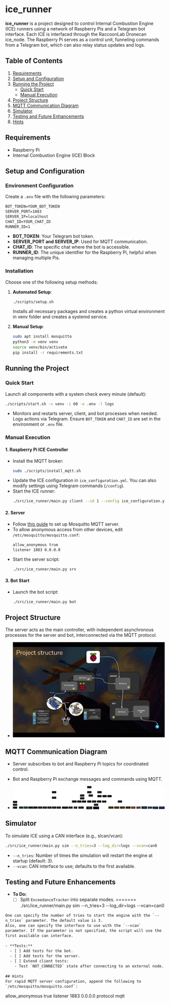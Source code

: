 # ice_runner

**ice_runner** is a project designed to control Internal Combustion Engine (ICE) runners using a network of Raspberry Pis and a Telegram bot interface. Each ICE is interfaced through the RaccoonLab Dronecan ice_node. The Raspberry Pi serves as a control unit, funneling commands from a Telegram bot, which can also relay status updates and logs.

## Table of Contents
1. [Requirements](#requirements)
2. [Setup and Configuration](#setup-and-configuration)
3. [Running the Project](#running-the-project)
   - [Quick Start](#quick-start)
   - [Manual Execution](#manual-execution)
4. [Project Structure](#project-structure)
5. [MQTT Communication Diagram](#mqtt-communication-diagram)
6. [Simulator](#simulator)
7. [Testing and Future Enhancements](#testing-and-future-enhancements)
8. [Hints](#hints)

## Requirements
- Raspberry Pi
- Internal Combustion Engine (ICE) Block

## Setup and Configuration

### Environment Configuration
Create a `.env` file with the following parameters:
```
BOT_TOKEN=YOUR_BOT_TOKEN
SERVER_PORT=1883
SERVER_IP=localhost
CHAT_ID=YOUR_CHAT_ID
RUNNER_ID=1
```
- **BOT_TOKEN**: Your Telegram bot token.
- **SERVER_PORT and SERVER_IP**: Used for MQTT communication.
- **CHAT_ID**: The specific chat where the bot is accessible.
- **RUNNER_ID**: The unique identifier for the Raspberry Pi, helpful when managing multiple Pis.

### Installation
Choose one of the following setup methods:
1. **Automated Setup**: 
   ```bash
   ./scripts/setup.sh
   ```
   Installs all necessary packages and creates a python virtual environment in venv folder and creates a systemd service.

2. **Manual Setup**: 
   ```bash
   sudo apt install mosquitto
   python3 -m venv venv
   source venv/bin/activate
   pip install -r requirements.txt
   ```

## Running the Project

### Quick Start
Launch all components with a system check every minute (default):
```bash
./scripts/start.sh -v venv -i 60 -e .env -l logs
```
- Monitors and restarts server, client, and bot processes when needed. Logs actions via Telegram. Ensure `BOT_TOKEN` and `CHAT_ID` are set in the environment or `.env` file.

### Manual Execution

#### 1. Raspberry Pi ICE Controller
- Install the MQTT broker:
  ```bash
  sudo ./scripts/install_mqtt.sh
  ```
- Update the ICE configuration in `ice_configuration.yml`. You can also modify settings using Telegram commands (`/config`).
- Start the ICE runner:
  ```bash
  ./src/ice_runner/main.py client --id 1 --config ice_configuration.yml
  ```

#### 2. Server
- Follow [this guide](https://www.atlantic.net/dedicated-server-hosting/how-to-install-mosquitto-mqtt-server-on-ubuntu-22-04/) to set up Mosquitto MQTT server.
- To allow anonymous access from other devices, edit `/etc/mosquitto/mosquitto.conf`:
  ```
  allow_anonymous true
  listener 1883 0.0.0.0
  ```
- Start the server script:
  ```bash
  ./src/ice_runner/main.py srv
  ```

#### 3. Bot Start
- Launch the bot script:
  ```bash
  ./src/ice_runner/main.py bot
  ```

## Project Structure
The server acts as the main controller, with independent asynchronous processes for the server and bot, interconnected via the MQTT protocol.

- ![Project Structure](assets/auto_ice_structure.png)

## MQTT Communication Diagram
- Server subscribes to bot and Raspberry Pi topics for coordinated control.
- Bot and Raspberry Pi exchange messages and commands using MQTT.

- ![MQTT Communication Diagram](assets/mqtt_diagram.svg)

## Simulator
To simulate ICE using a CAN interface (e.g., slcan/vcan):
```bash
./src/ice_runner/main.py sim --n_tries=3 --log_dir=logs --vcan=can0
```
- `--n_tries`: Number of times the simulation will restart the engine at startup (default: 3).
- `--vcan`: CAN interface to use; defaults to the first available.

## Testing and Future Enhancements
- **To Do:**
  - [ ] Split `ExceedanceTracker` into separate modes.
=======
./src/ice_runner/main.py sim --n_tries=3 --log_dir=logs --vcan=can0
```
One can specify the number of tries to start the engine with the `--n_tries` parameter. The default value is 3.
Also, one can specify the interface to use with the `--vcan` parameter. If the parameter is not specified, the script will use the first available can interface.

- **Tests:**
  - [ ] Add tests for the bot.
  - [ ] Add tests for the server.
  - [ ] Extend client tests:
    - Test `NOT_CONNECTED` state after connecting to an external node.

## Hints
For rapid MQTT server configuration, append the following to `/etc/mosquitto/mosquitto.conf`:
```
allow_anonymous true
listener 1883 0.0.0.0
protocol mqtt
```
